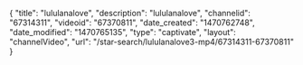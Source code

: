 {
    "title": "lululanalove",
    "description": "lululanalove",
    "channelid": "67314311",
    "videoid": "67370811",
    "date_created": "1470762748",
    "date_modified": "1470765135",
    "type": "captivate",
    "layout": "channelVideo",
    "url": "\/star-search\/lululanalove3-mp4\/67314311-67370811"
}